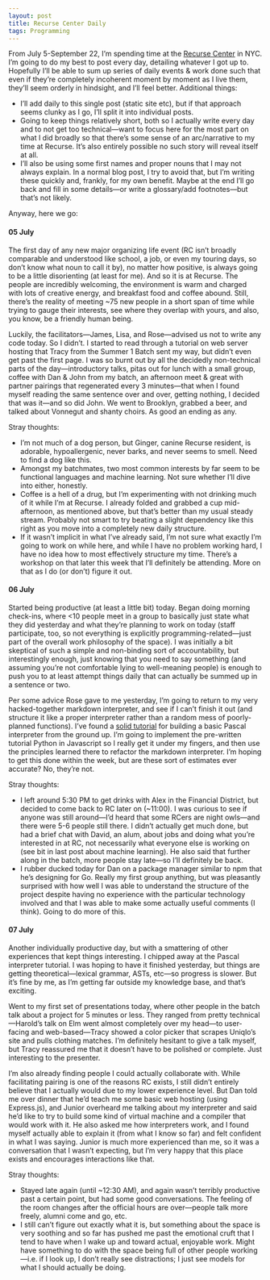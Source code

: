 ```yaml
---
layout: post
title: Recurse Center Daily
tags: Programming
---
```

From July 5-September 22, I’m spending time at the [Recurse Center](http://recurse.com) in NYC. I’m going to do my best to post every day, detailing whatever I got up to. Hopefully I’ll be able to sum up series of daily events & work done such that even if they’re completely incoherent moment by moment as I live them, they’ll seem orderly in hindsight, and I’ll feel better. Additional things:

- I’ll add daily to this single post (static site etc), but if that approach seems clunky as I go, I’ll split it into individual posts.
- Going to keep things relatively short, both so I actually write every day and to not get too technical—want to focus here for the most part on what I did broadly so that there’s some sense of an arc/narrative to my time at Recurse. It’s also entirely possible no such story will reveal itself at all.
- I’ll also be using some first names and proper nouns that I may not always explain. In a normal blog post, I try to avoid that, but I’m writing these quickly and, frankly, for my own benefit. Maybe at the end I’ll go back and fill in some details—or write a glossary/add footnotes—but that’s not likely.

Anyway, here we go:

#### 05 July

The first day of any new major organizing life event (RC isn’t broadly comparable and understood like school, a job, or even my touring days, so don’t know what noun to call it by), no matter how positive, is always going to be a little disorienting (at least for me). And so it is at Recurse. The people are incredibly welcoming, the environment is warm and charged with lots of creative energy, and breakfast food and coffee abound. Still, there’s the reality of meeting ~75 new people in a short span of time while trying to gauge their interests, see where they overlap with yours, and also, you know, be a friendly human being. 

Luckily, the facilitators—James, Lisa, and Rose—advised us not to write any code today. So I didn’t. I started to read through a tutorial on web server hosting that Tracy from the Summer 1 Batch sent my way, but didn’t even get past the first page. I was so burnt out by all the decidedly non-technical parts of the day—introductory talks, pitas out for lunch with a small group, coffee with Dan & John from my batch, an afternoon meet & great with partner pairings that regenerated every 3 minutes—that when I found myself reading the same sentence over and over, getting nothing, I decided that was it—and so did John. We went to Brooklyn, grabbed a beer, and talked about Vonnegut and shanty choirs. As good an ending as any.

Stray thoughts:

- I’m not much of a dog person, but Ginger, canine Recurse resident, is adorable, hypoallergenic, never barks, and never seems to smell. Need to find a dog like this.
- Amongst my batchmates, two most common interests by far seem to be functional languages and machine learning. Not sure whether I’ll dive into either, honestly.
- Coffee is a hell of a drug, but I’m experimenting with not drinking much of it while I’m at Recurse. I already folded and grabbed a cup mid-afternoon, as mentioned above, but that’s better than my usual steady stream. Probably not smart to try beating a slight dependency like this right as you move into a completely new daily structure.
- If it wasn’t implicit in what I’ve already said, I’m not sure what exactly I’m going to work on while here, and while I have no problem working hard, I have no idea how to most effectively structure my time. There’s a workshop on that later this week that I’ll definitely be attending. More on that as I do (or don’t) figure it out.

#### 06 July

Started being productive (at least a little bit) today. Began doing morning check-ins, where <10 people meet in a group to basically just state what they did yesterday and what they’re planning to work on today (staff participate, too, so not everything is explicitly programming-related—just part of the overall work philosophy of the space). I was initially a bit skeptical of such a simple and non-binding sort of accountability, but interestingly enough, just knowing that you need to say something (and assuming you’re not comfortable lying to well-meaning people) is enough to push you to at least attempt things daily that can actually be summed up in a sentence or two.

Per some advice Rose gave to me yesterday, I’m going to return to my very hacked-together markdown interpreter, and see if I can’t finish it out (and structure it like a proper interpreter rather than a random mess of poorly-planned functions). I’ve found a [solid tutorial](https://ruslanspivak.com/lsbasi-part1/) for building a basic Pascal interpreter from the ground up. I’m going to implement the pre-written tutorial Python in Javascript so I really get it under my fingers, and then use the principles learned there to refactor the markdown interpreter. I’m hoping to get this done within the week, but are these sort of estimates ever accurate? No, they’re not.

Stray thoughts:

- I left around 5:30 PM to get drinks with Alex in the Financial District, but decided to come back to RC later on (~11:00). I was curious to see if anyone was still around—I’d heard that some RCers are night owls—and there were 5-6 people still there. I didn’t actually get much done, but had a brief chat with David, an alum, about jobs and doing what you’re interested in at RC, not necessarily what everyone else is working on (see bit in last post about machine learning). He also said that further along in the batch, more people stay late—so I’ll definitely be back.
- I rubber ducked today for Dan on a package manager similar to npm that he’s designing for Go. Really my first group anything, but was pleasantly surprised with how well I was able to understand the structure of the project despite having no experience with the particular technology involved and that I was able to make some actually useful comments (I think). Going to do more of this.

#### 07 July

Another individually productive day, but with a smattering of other experiences that kept things interesting. I chipped away at the Pascal interpreter tutorial. I was hoping to have it finished yesterday, but things are getting theoretical—lexical grammar, ASTs, etc—so progress is slower. But it’s fine by me, as I’m getting far outside my knowledge base, and that’s exciting.

Went to my first set of presentations today, where other people in the batch talk about a project for 5 minutes or less. They ranged from pretty technical—Harold’s talk on Elm went almost completely over my head—to user-facing and web-based—Tracy showed a color picker that scrapes Uniqlo’s site and pulls clothing matches. I’m definitely hesitant to give a talk myself, but Tracy reassured me that it doesn’t have to be polished or complete. Just interesting to the presenter.

I’m also already finding people I could actually collaborate with. While facilitating pairing is one of the reasons RC exists, I still didn’t entirely believe that I actually would due to my lower experience level. But Dan told me over dinner that he’d teach me some basic web hosting (using Express.js), and Junior overheard me talking about my interpreter and said he’d like to try to build some kind of virtual machine and a compiler that would work with it. He also asked me how interpreters work, and I found myself actually able to explain it (from what I know so far) and felt confident in what I was saying. Junior is much more experienced than me, so it was a conversation that I wasn’t expecting, but I’m very happy that this place exists and encourages interactions like that.

Stray thoughts:

- Stayed late again (until ~12:30 AM), and again wasn’t terribly productive past a certain point, but had some good conversations. The feeling of the room changes after the official hours are over—people talk more freely, alumni come and go, etc.
- I still can’t figure out exactly what it is, but something about the space is very soothing and so far has pushed me past the emotional cruft that I tend to have when I wake up and toward actual, enjoyable work. Might have something to do with the space being full of other people working—i.e. if I look up, I don’t really see distractions; I just see models for what I should actually be doing.